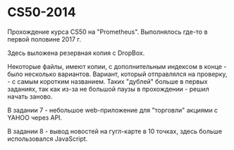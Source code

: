 # CS50-2014
Прохождение курса CS50 на "Prometheus". Выполнялось где-то в первой половине 2017 г.


Здесь выложена резервная копия с DropBox.

Некоторые файлы, имеют копии, с дополнительным индексом в конце - было несколько вариантов. Вариант, который отправлялся на проверку, - с самым коротким названием. Таких "дублей" больше в первых заданиях, так как из-за не большой паузы в прохождении - решил начать заново.



В задании 7 - небольшое web-приложение для "торговли" акциями с YAHOO через API. 

В задании 8 - вывод новостей на гугл-карте в 10 точках, здесь больше использовался JavaScript.